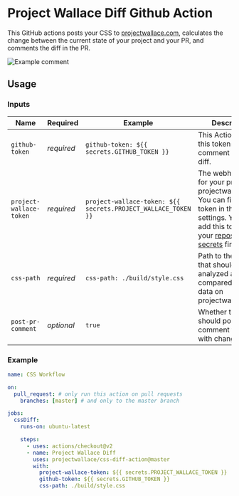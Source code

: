 # Project Wallace Diff Github Action

This GitHub actions posts your CSS to [projectwallace.com](https://www.projectwallace.com?ref=gh-diff-action), calculates the change between the current state of your project and your PR, and comments the diff in the PR.

![Example comment](https://repository-images.githubusercontent.com/249823357/07b48c00-7aba-11ea-8c20-bf349a3005ac)

## Usage

### Inputs

| Name                    | Required   | Example                                                       | Description                                                                                                                                                                                                                                                                                                     |
| ----------------------- | ---------- | ------------------------------------------------------------- | --------------------------------------------------------------------------------------------------------------------------------------------------------------------------------------------------------------------------------------------------------------------------------------------------------------- |
| `github-token`          | _required_ | `github-token: ${{ secrets.GITHUB_TOKEN }}`                   | This Action uses this token to post a comment with the diff.                                                                                                                                                                                                                                                    |
| `project-wallace-token` | _required_ | `project-wallace-token: ${{ secrets.PROJECT_WALLACE_TOKEN }}` | The webhook token for your project on projectwallace.com. You can find this token in the project settings. You must add this token to your [repository secrets](https://help.github.com/en/actions/configuring-and-managing-workflows/creating-and-storing-encrypted-secrets#creating-encrypted-secrets) first! |
| `css-path`              | _required_ | `css-path: ./build/style.css`                                 | Path to the CSS file that should be analyzed and compared to the data on projectwallace.com.                                                                                                                                                                                                                    |
| `post-pr-comment`       | _optional_ | `true`                                                        | Whether this action should post a comment to the PR with changes                                                                                                                                                                                                                                                |

### Example

```yaml
name: CSS Workflow

on:
  pull_request: # only run this action on pull requests
    branches: [master] # and only to the master branch

jobs:
  cssDiff:
    runs-on: ubuntu-latest

    steps:
      - uses: actions/checkout@v2
      - name: Project Wallace Diff
        uses: projectwallace/css-diff-action@master
        with:
          project-wallace-token: ${{ secrets.PROJECT_WALLACE_TOKEN }}
          github-token: ${{ secrets.GITHUB_TOKEN }}
          css-path: ./build/style.css
```
